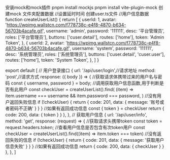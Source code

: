 安装mock和mock插件
pnpm install mockjs
pnpm install vite-plugin-mock
创建mock 文件夹配置数据
//设置延时时间
创建user.ts文件
//用户信息数据
function createUserList() {
return [
{
userId: 1,
avatar:
'https://wpimg.wallstcn.com/f778738c-e4f8-4870-b634-56703b4acafe.gif',
username: 'admin',
password: '111111',
desc: '平台管理员',
roles: ['平台管理员'],
buttons: ['cuser.detail'],
routes: ['home'],
token: 'Admin Token',
},
{
userId: 2,
avatar:
'https://wpimg.wallstcn.com/f778738c-e4f8-4870-b634-56703b4acafe.gif',
username: 'system',
password: '111111',
desc: '系统管理员',
roles: ['系统管理员'],
buttons: ['cuser.detail', 'cuser.user'],
routes: ['home'],
token: 'System Token',
},
]
}

export default [
// 用户登录接口
{
url: '/api/user/login',//请求地址
method: 'post',//请求方式
response: ({ body }) => {
//获取请求体携带过来的用户名与密码
const { username, password } = body;
//调用获取用户信息函数,用于判断是否有此用户
const checkUser = createUserList().find(
(item) => item.username === username && item.password === password,
)
//没有用户返回失败信息
if (!checkUser) {
return { code: 201, data: { message: '账号或者密码不正确' } }
}
//如果有返回成功信息
const { token } = checkUser
return { code: 200, data: { token } }
},
},
// 获取用户信息
{
url: '/api/user/info',
method: 'get',
response: (request) => {
//获取请求头携带token
const token = request.headers.token;
//查看用户信息是否包含有次token用户
const checkUser = createUserList().find((item) => item.token === token)
//没有返回失败的信息
if (!checkUser) {
return { code: 201, data: { message: '获取用户信息失败' } }
}
//如果有返回成功信息
return { code: 200, data: { checkUser } }
},
},
]
